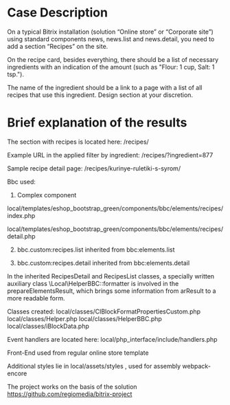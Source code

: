 # Case Description

On a typical Bitrix installation (solution “Online store” or “Corporate site”) using standard components news, news.list and news.detail, you need to add a section “Recipes” on the site.

On the recipe card, besides everything, there should be a list of necessary ingredients with an indication of the amount (such as "Flour: 1 cup, Salt: 1 tsp.").

The name of the ingredient should be a link to a page with a list of all recipes that use this ingredient. Design section at your discretion.


# Brief explanation of the results

The section with recipes is located here: /recipes/

Example URL in the applied filter by ingredient: /recipes/?ingredient=877

Sample recipe detail page: /recipes/kurinye-ruletiki-s-syrom/


Bbc used:

1) Complex component

local/templates/eshop_bootstrap_green/components/bbc/elements/recipes/index.php

local/templates/eshop_bootstrap_green/components/bbc/elements/recipes/detail.php

2) bbc.custom:recipes.list inherited from bbc:elements.list

3) bbc.custom:recipes.detail inherited from bbc:elements.detail

In the inherited RecipesDetail and RecipesList classes, a specially written auxiliary class \Local\HelperBBC::formatter is involved in the prepareElementsResult, which brings some information from arResult to a more readable form.

Classes created:
local/classes/CIBlockFormatPropertiesCustom.php
local/classes/Helper.php
local/classes/HelperBBC.php
local/classes/iBlockData.php


Event handlers are located here:
local/php_interface/include/handlers.php


Front-End used from regular online store template

Additional styles lie in local/assets/styles , used for assembly webpack-encore


The project works on the basis of the solution https://github.com/regiomedia/bitrix-project
